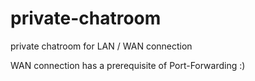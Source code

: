 # private-chatroom
private chatroom for LAN / WAN connection

WAN connection has a prerequisite of Port-Forwarding :)
